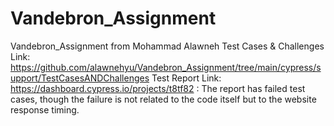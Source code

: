 # Vandebron_Assignment
 Vandebron_Assignment from Mohammad Alawneh
Test Cases & Challenges Link: https://github.com/alawnehyu/Vandebron_Assignment/tree/main/cypress/support/TestCasesANDChallenges
Test Report Link: https://dashboard.cypress.io/projects/t8tf82
  <IMPORTANT NOTE>: The report has failed test cases, though the failure is not related to the code itself but to the website response timing. 
